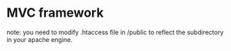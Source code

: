 # MVC framework

note: you need to modify .htaccess file in /public to reflect the subdirectory in your apache engine.

